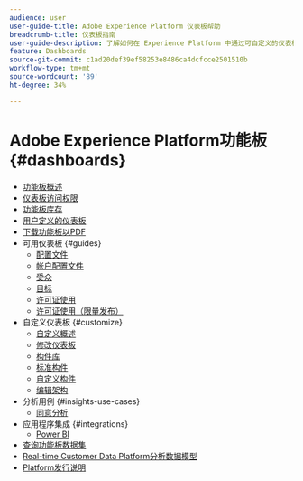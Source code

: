 ```yaml
---
audience: user
user-guide-title: Adobe Experience Platform 仪表板帮助
breadcrumb-title: 仪表板指南
user-guide-description: 了解如何在 Experience Platform 中通过可自定义的仪表板将数据可视化。
feature: Dashboards
source-git-commit: c1ad20def39ef58253e8486ca4dcfcce2501510b
workflow-type: tm+mt
source-wordcount: '89'
ht-degree: 34%

---
```



# Adobe Experience Platform功能板 {#dashboards}

* [功能板概述](home.md)
* [仪表板访问权限](permissions.md)
* [功能板库存](inventory.md)
* [用户定义的仪表板](user-defined-dashboards.md)
* [下载功能板以PDF](download.md)
* 可用仪表板 {#guides}
   * [配置文件](guides/profiles.md)
   * [帐户配置文件](guides/account-profiles.md)
   * [受众](guides/audiences.md)
   * [目标](guides/destinations.md)
   * [许可证使用](guides/license-usage.md)
   * [许可证使用（限量发布）](guides/license-usage-limited.md)
* 自定义仪表板 {#customize}
   * [自定义概述](customize/overview.md)
   * [修改仪表板](customize/modify.md)
   * [构件库](customize/widget-library.md)
   * [标准构件](customize/standard-widgets.md)
   * [自定义构件](customize/custom-widgets.md)
   * [编辑架构](customize/edit-schema.md)
* 分析用例 {#insights-use-cases}
   * [同意分析](insights-use-cases/consent-analysis.md)
* 应用程序集成 {#integrations}
   * [Power BI](integrations/power-bi.md)
* [查询功能板数据集](query.md)
* [Real-time Customer Data Platform分析数据模型](cdp-insights-data-model.md)
* [Platform发行说明](https://www.adobe.com/go/platform-release-notes_cn)